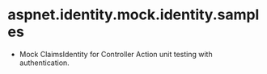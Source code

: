 # aspnet.identity.mock.identity.samples

- Mock ClaimsIdentity for Controller Action unit testing with authentication.